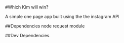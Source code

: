 #Which Kim will win?

A simple one page app built using the the instagram API


##Dependencies
node request module

##Dev Dependencies
